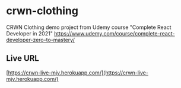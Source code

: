 # crwn-clothing

CRWN Clothing demo project from Udemy course "Complete React Developer in 2021" https://www.udemy.com/course/complete-react-developer-zero-to-mastery/

## Live URL

[https://crwn-live-mjv.herokuapp.com/](https://crwn-live-mjv.herokuapp.com/)
